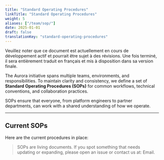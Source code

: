 ```yaml
---
title: "Standard Operating Procedures"
linkTitle: "Standard Operating Procedures"
weight: 5
aliases: ["/team/sop/"]
date: 2025-01-01
draft: false
translationKey: "standard-operating-procedures"
---
```


<gcds-alert alert-role="danger" container="full" heading="Avis de traduction" hide-close-btn="true" hide-role-icon="false" is-fixed="false" class="hydrated mb-400">
<gcds-text>Veuillez noter que ce document est actuellement en cours de développement actif et pourrait être sujet à des révisions. Une fois terminé, il sera entièrement traduit en français et mis à disposition dans sa version finale.</gcds-text>
</gcds-alert>

The Aurora initiative spans multiple teams, environments, and responsibilities. To maintain clarity and consistency, we define a set of **Standard Operating Procedures (SOPs)** for common workflows, technical conventions, and collaboration practices.

SOPs ensure that everyone, from platform engineers to partner departments, can work with a shared understanding of how we operate.

---

## Current SOPs

Here are the current procedures in place:

<!-- markdownlint-disable MD033 -->

<div class="mb-400">
<gcds-grid tag="ul" columns="1fr" columns-tablet="1fr 1fr" columns-desktop="1fr 1fr" gap="400" class="hydrated">
  <gcds-card
    card-title="Adding Components to Aurora Platform Charts"
    href="/team/standard-operating-procedures/adding-components-aurora-platform-chart"
    badge="Operations"
    description="Procedure & guidelines for adding new components to the aurora-platform-charts."
  >
  </gcds-card>
  <gcds-card
    card-title="Backup and Disaster Recovery"
    href="/team/standard-operating-procedures/backup-disaster-recovery"
    badge="Reliability"
    description="Procedure for validating that backups and restore processes work as expected."
  >
  </gcds-card>
  <gcds-card
    card-title="Bootstrap Cluster"
    href="/team/standard-operating-procedures/bootstrap-cluster/"
    badge="Onboarding"
    description="Steps for using a bootstrap cluster before transferring control to a remote cluster."
  >
  </gcds-card>
  <gcds-card
    card-title="Issue and PR Naming Conventions"
    href="/team/standard-operating-procedures/issue-naming/"
    badge="Governance"
    description="Standards for naming and labeling issues and pull requests across Aurora."
  >
  </gcds-card>
  <gcds-card
    card-title="Infrastructure and Configuration Management"
    href="/team/standard-operating-procedures/infrastructure-and-configuration-management/"
    badge="Operations"
    description="Guidance on managing infrastructure and configuration consistently on the Aurora platform."
  >
  </gcds-card>
  <gcds-card
    card-title="Onboarding process for the Enterprise Landing Zone"
    href="/team/standard-operating-procedures/enterprise-landing-zone"
    badge="Onboarding"
    description="Onboarding process for departments into the Enterprise Landing Zone for a chosen CSP."
  >
  </gcds-card>
</gcds-grid>
</div>

<!-- markdownlint-enable MD033 -->

> SOPs are living documents. If you spot something that needs updating or expanding, please open an issue or contact us at: <gcds-link href="mailto:aurora-aurore@ssc-spc.gc.ca">Email</gcds-link>.
